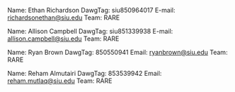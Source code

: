Name:     Ethan Richardson
DawgTag:  siu850964017
E-mail:   richardsonethan@siu.edu
Team:     RARE

Name:	  Allison Campbell
DawgTag:  siu851339938
E-mail:   allison.campbell@siu.edu
Team:     RARE

Name:     Ryan Brown
DawgTag:  850550941
Email:    ryanbrown@siu.edu
Team:     RARE

Name:     Reham Almutairi
DawgTag:  853539942
Email:    reham.mutlaq@siu.edu
Team:     RARE
